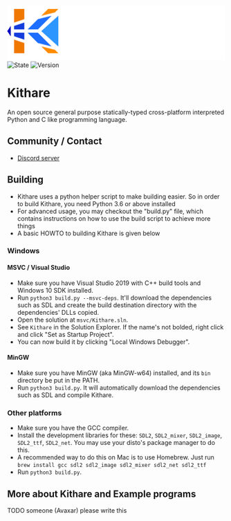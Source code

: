 ![Kithare](assets/banner.png) <br/>
![State](https://img.shields.io/badge/state-unfinished-ff2222.svg)
![Version](https://img.shields.io/badge/version-0.0.0-00ffaa.svg)

# Kithare
 An open source general purpose statically-typed cross-platform interpreted Python and C like programming language.

## Community / Contact
- [Discord server](https://discord.gg/hXvY8CzS7A)

## Building
- Kithare uses a python helper script to make building easier. So in order to
build Kithare, you need Python 3.6 or above installed
- For advanced usage, you may checkout the "build.py" file, which contains instructions on how to
use the build script to achieve more things
- A basic HOWTO to building Kithare is given below

### Windows
#### MSVC / Visual Studio
- Make sure you have Visual Studio 2019 with C++ build tools and Windows 10 SDK installed.
- Run `python3 build.py --msvc-deps`. It'll download the dependencies such as SDL and create the build destination directory with the dependencies' DLLs copied.
- Open the solution at `msvc/Kithare.sln`.
- See `Kithare` in the Solution Explorer. If the name's not bolded, right click and click "Set as Startup Project".
- You can now build it by clicking "Local Windows Debugger".

#### MinGW
- Make sure you have MinGW (aka MinGW-w64) installed, and its `bin` directory be put in 
the PATH.
- Run `python3 build.py`. It will automatically download the dependencies such as SDL and 
compile Kithare.

### Other platforms
- Make sure you have the GCC compiler.
- Install the development libraries for these: `SDL2`, `SDL2_mixer`, `SDL2_image`, `SDL2_ttf`, `SDL2_net`. You may use your disto's package manager to do this.
- A recommended way to do this on Mac is to use Homebrew. Just run
`brew install gcc sdl2 sdl2_image sdl2_mixer sdl2_net sdl2_ttf`
- Run `python3 build.py`.

## More about Kithare and Example programs
TODO someone (Avaxar) please write this
